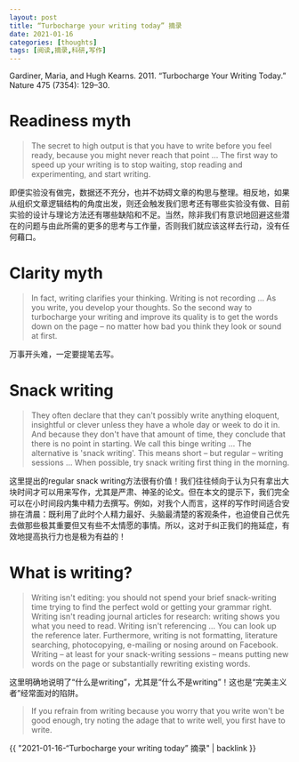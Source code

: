```yaml
---
layout: post
title: “Turbocharge your writing today” 摘录
date: 2021-01-16
categories: [thoughts]
tags: [阅读,摘录,科研,写作]
---
```


Gardiner, Maria, and Hugh Kearns. 2011. “Turbocharge Your Writing Today.” Nature 475 (7354): 129–30.

# Readiness myth

> The secret to high output is that you have to write before you feel ready, because you might never reach that point … The first way to speed up your writing is to stop waiting, stop reading and experimenting, and start writing.

即便实验没有做完，数据还不充分，也并不妨碍文章的构思与整理。相反地，如果从组织文章逻辑结构的角度出发，则还会触发我们思考还有哪些实验没有做、目前实验的设计与理论方法还有哪些缺陷和不足。当然，除非我们有意识地回避这些潜在的问题与由此所需的更多的思考与工作量，否则我们就应该这样去行动，没有任何藉口。

# Clarity myth

> In fact, writing clarifies your thinking. Writing is not recording … As you write, you develop your thoughts. So the second way to turbocharge your writing and improve its quality is to get the words down on the page – no matter how bad you think they look or sound at first.

万事开头难，一定要提笔去写。

# Snack writing

> They often declare that they can't possibly write anything eloquent, insightful or clever unless they have a whole day or week to do it in. And because they don't have that amount of time, they conclude that there is no point in starting. We call this binge writing … The alternative is 'snack writing'. This means short – but regular – writing sessions … When possible, try snack writing first thing in the morning.

这里提出的regular snack writing方法很有价值！我们往往倾向于认为只有拿出大块时间才可以用来写作，尤其是严肃、神圣的论文。但在本文的提示下，我们完全可以在小时间段内集中精力去撰写。例如，对我个人而言，这样的写作时间适合安排在清晨：既利用了此时个人精力最好、头脑最清楚的客观条件，也迫使自己优先去做那些极其重要但又有些不太情愿的事情。所以，这对于纠正我们的拖延症，有效地提高执行力也是极为有益的！

# What is writing?

> Writing isn't editing: you should not spend your brief snack-writing time trying to find the perfect wold or getting your grammar right. Writing isn't reading journal articles for research: writing shows you what you need to read. Writing isn't referencing … You can look up the reference later. Furthermore, writing is not formatting, literature searching, photocopying, e-mailing or nosing around on Facebook. Writing – at least for your snack-writing sessions – means putting new words on the page or substantially rewriting existing words.

这里明确地说明了“什么是writing”，尤其是“什么不是writing”！这也是“完美主义者”经常面对的陷阱。

> If you refrain from writing because you worry that you write won't be good enough, try noting the adage that to write well, you first have to write.

{{ "2021-01-16-“Turbocharge your writing today” 摘录" | backlink }}
